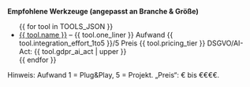 <!-- Datei: prompts/tools_de.md -->
<!-- PURPOSE: Tools-Empfehlungen (DE) auf Basis lokaler Daten mit erweitertem Schema -->
<!-- OUTPUT: Nur HTML-Fragment (ul/li, p, span). Keine <html>, kein DOCTYPE. -->

<p><strong>Empfohlene Werkzeuge (angepasst an Branche & Größe)</strong></p>
<ul>
  <!-- Erwartet: Backend ersetzt {{TOOLS_JSON}} durch JSON-Liste mit Feldern aus tools.csv -->
  <!-- Beispiel-Rendering: Name (Link) – One-liner – Chips für Aufwand/Preis/Compliance -->
  {{ for tool in TOOLS_JSON }}
    <li>
      <a href="{{ tool.homepage_url }}">{{ tool.name }}</a> – {{ tool.one_liner }}
      <span class="pill">Aufwand {{ tool.integration_effort_1to5 }}/5</span>
      <span class="pill">Preis {{ tool.pricing_tier }}</span>
      <span class="pill">DSGVO/AI-Act: {{ tool.gdpr_ai_act | upper }}</span>
    </li>
  {{ endfor }}
</ul>

<p class="muted">Hinweis: Aufwand 1 = Plug&Play, 5 = Projekt. „Preis“: € bis €€€€.</p>
